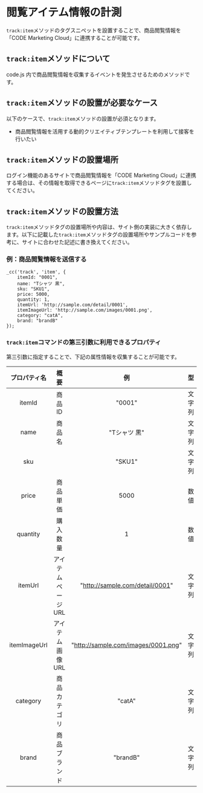 # 閲覧アイテム情報の計測

``track:item``メソッドのタグスニペットを設置することで、商品閲覧情報を「CODE Marketing Cloud」に連携することが可能です。

## ``track:item``メソッドについて

code.js 内で商品閲覧情報を収集するイベントを発生させるためのメソッドです。

## ``track:item``メソッドの設置が必要なケース

以下のケースで、``track:item``メソッドの設置が必須となります。

- 商品閲覧情報を活用する動的クリエイティブテンプレートを利用して接客を行いたい

## ``track:item``メソッドの設置場所

ログイン機能のあるサイトで商品閲覧情報を「CODE Marketing Cloud」に連携する場合は、その情報を取得できるページに``track:item``メソッドタグを設置してください。

## ``track:item``メソッドの設置方法

``track:item``メソッドタグの設置場所や内容は、サイト側の実装に大きく依存します。以下に記載した``track:item``メソッドタグの設置場所やサンプルコードを参考に、サイトに合わせた記述に書き換えてください。

### 例：商品閲覧情報を送信する

```
_cc('track', 'item', {
    itemId: "0001",
    name: "Tシャツ 黒",
    sku: "SKU1",
    price: 5000,
    quantity: 1,
    itemUrl: 'http://sample.com/detail/0001',
    itemImageUrl: 'http://sample.com/images/0001.png',
    category: "catA",
    brand: "brandB"
});
```

### ``track:item``コマンドの第三引数に利用できるプロパティ

第三引数に指定することで、下記の属性情報を収集することが可能です。

| プロパティ名 | 概要 | 例 | 型 |
|:--------:|:--------:|:--------:|:--------:|
| itemId | 商品ID | "0001" | 文字列 |
| name | 商品名 | "Tシャツ 黒" | 文字列 |
| sku | | "SKU1" | 文字列 |
| price | 商品単価 | 5000 | 数値 |
| quantity | 購入数量 | 1 | 数値 |
| itemUrl | アイテムページURL | "http://sample.com/detail/0001" | 文字列 |
| itemImageUrl | アイテム画像URL | "http://sample.com/images/0001.png" | 文字列 |
| category | 商品カテゴリ | "catA" | 文字列 |
| brand | 商品ブランド | "brandB" | 文字列 |
